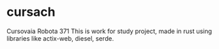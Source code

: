 # cursach
Cursovaia Robota 371
 This is work for study project, made in rust using libraries like actix-web, diesel, serde.
 
